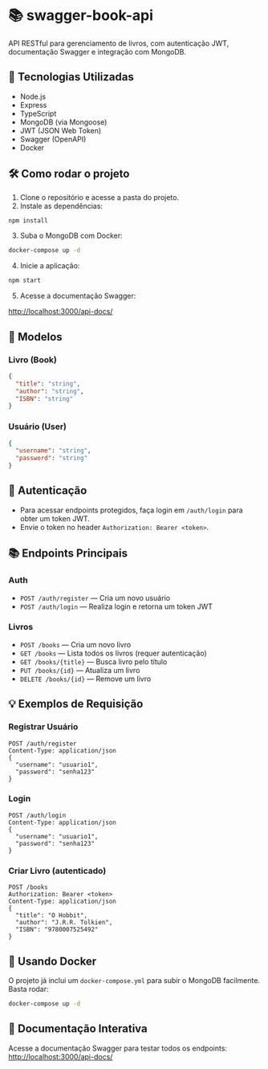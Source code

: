 # 📚 swagger-book-api

API RESTful para gerenciamento de livros, com autenticação JWT, documentação Swagger e integração com MongoDB.

## 🚀 Tecnologias Utilizadas

- Node.js
- Express
- TypeScript
- MongoDB (via Mongoose)
- JWT (JSON Web Token)
- Swagger (OpenAPI)
- Docker

## 🛠️ Como rodar o projeto

1. Clone o repositório e acesse a pasta do projeto.
2. Instale as dependências:
```bash
npm install
```
3. Suba o MongoDB com Docker:
```bash
docker-compose up -d
```
4. Inicie a aplicação:
```bash
npm start
```
5. Acesse a documentação Swagger:

[http://localhost:3000/api-docs/](http://localhost:3000/api-docs/)

## 📝 Modelos

### Livro (Book)
```json
{
  "title": "string",
  "author": "string",
  "ISBN": "string"
}
```

### Usuário (User)
```json
{
  "username": "string",
  "password": "string"
}
```

## 🔐 Autenticação

- Para acessar endpoints protegidos, faça login em `/auth/login` para obter um token JWT.
- Envie o token no header `Authorization: Bearer <token>`.

## 📚 Endpoints Principais

### Auth

- `POST /auth/register` — Cria um novo usuário
- `POST /auth/login` — Realiza login e retorna um token JWT

### Livros

- `POST /books` — Cria um novo livro
- `GET /books` — Lista todos os livros (requer autenticação)
- `GET /books/{title}` — Busca livro pelo título
- `PUT /books/{id}` — Atualiza um livro
- `DELETE /books/{id}` — Remove um livro

## 💡 Exemplos de Requisição

### Registrar Usuário
```http
POST /auth/register
Content-Type: application/json
{
  "username": "usuario1",
  "password": "senha123"
}
```

### Login
```http
POST /auth/login
Content-Type: application/json
{
  "username": "usuario1",
  "password": "senha123"
}
```

### Criar Livro (autenticado)
```http
POST /books
Authorization: Bearer <token>
Content-Type: application/json
{
  "title": "O Hobbit",
  "author": "J.R.R. Tolkien",
  "ISBN": "9780007525492"
}
```

## 🐳 Usando Docker

O projeto já inclui um `docker-compose.yml` para subir o MongoDB facilmente. Basta rodar:
```bash
docker-compose up -d
```

## 📖 Documentação Interativa

Acesse a documentação Swagger para testar todos os endpoints:
[http://localhost:3000/api-docs/](http://localhost:3000/api-docs/)

